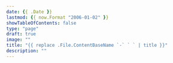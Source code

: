 ```yaml
---
date: {{ .Date }}
lastmod: {{ now.Format "2006-01-02" }}
showTableOfContents: false
type: "page"
draft: true
image: ""
title: "{{ replace .File.ContentBaseName `-` ` ` | title }}"
description: ""
---
```

